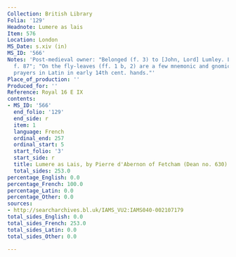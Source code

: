 ```yaml
---
Collection: British Library
Folia: '129'
Headnote: Lumere as lais
Item: 576
Location: London
MS_Date: s.xiv (in)
MS_ID: '566'
Notes: 'Post-medieval owner: "Belonged (f. 3) to [John, Lord] Lumley. Lumley cat.
  f. 87"; "On the fly-leaves (ff. 1 b, 2) are a few mnemonic and gnomic verses and
  prayers in Latin in early 14th cent. hands."'
Place_of_production: ''
Produced_for: ''
Reference: Royal 16 E IX
contents:
- MS_ID: '566'
  end_folio: '129'
  end_side: r
  item: 1
  language: French
  ordinal_end: 257
  ordinal_start: 5
  start_folio: '3'
  start_side: r
  title: Lumere as Lais, by Pierre d'Abernon of Fetcham (Dean no. 630)
  total_sides: 253.0
percentage_English: 0.0
percentage_French: 100.0
percentage_Latin: 0.0
percentage_Other: 0.0
sources:
- http://searcharchives.bl.uk/IAMS_VU2:IAMS040-002107179
total_sides_English: 0.0
total_sides_French: 253.0
total_sides_Latin: 0.0
total_sides_Other: 0.0

---
```

